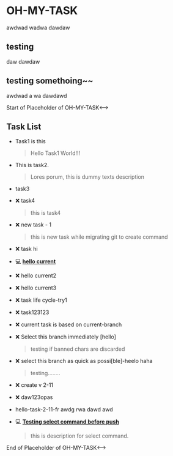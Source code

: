 # OH-MY-TASK

awdwad
wadwa
dawdaw

## testing

daw
dawdaw

## testing somethoing~~

awdwad
a
wa
dawdawd
<!-->Start of Placeholder of OH-MY-TASK<-->
## Task List

- Task1 is this
  > Hello Task1 World!!!

- This is task2.
  > Lores porum, this is dummy texts description

- task3
  

- ❌ task4
  > this is task4

- ❌ new task - 1
  > this is new task while migrating git to create command

- ❌ task hi
  

- 💻 __<U>hello current</U>__
  

- ❌ hello current2
  

- ❌ hello current3
  

- ❌ task life cycle-try1
  

- ❌ task123123
  

- ❌ current task is based on current-branch
  

- ❌ Select this branch immediately [hello]
  > testing if banned chars are discarded

- ❌ select this branch as quick as possi[ble]-heelo haha
  > testing........

- ❌ create v 2-11
  

- ❌ daw123opas
  

- hello-task-2-11-fr awdg rwa dawd awd
  

- 💻 __<U>Testing select command before push</U>__
  > this is description for select command.
<!-->End of Placeholder of OH-MY-TASK<-->